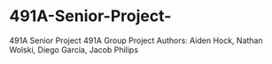 # 491A-Senior-Project-
491A Senior Project
491A Group Project Authors: Aiden Hock, Nathan Wolski, Diego Garcia, Jacob Philips
